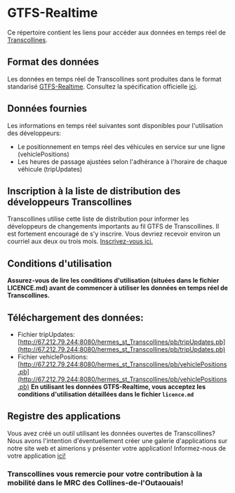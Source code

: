 # GTFS-Realtime
Ce répertoire contient les liens pour accéder aux données en temps réel de [Transcollines](https://transcollines.ca).

## Format des données
Les données en temps réel de Transcollines sont produites dans le format standarisé [GTFS-Realtime](https://github.com/google/transit/tree/master/gtfs-realtime). Consultez la spécification officielle [ici](https://github.com/google/transit/tree/master/gtfs-realtime).
## Données fournies
Les informations en temps réel suivantes sont disponibles pour l'utilisation des développeurs:
- Le positionnement en temps réel des véhicules en service sur une ligne (vehiclePositions)
- Les heures de passage ajustées selon l'adhérance à l'horaire de chaque véhicule (tripUpdates)
## Inscription à la liste de distribution des développeurs Transcollines
Transcollines utilise cette liste de distribution pour informer les développeurs de changements importants au fil GTFS de Transcollines. Il est fortement encouragé de s'y inscrire. Vous devriez recevoir environ un courriel aux deux ou trois mois.
[Inscrivez-vous ici.](https://forms.office.com/Pages/ResponsePage.aspx?id=E7Fe_cNXKEamfise0d6K-7z88p3eAzZIns4uRERv9ZRUNFRTMVM0OFo1NjhMR0ZINEhFUDdVQzU2Uy4u)

## Conditions d'utilisation
**Assurez-vous de lire les conditions d'utilisation (situées dans le fichier LICENCE.md) avant de commencer à utiliser les données en temps réel de Transcollines.**

## Téléchargement des données:
- Fichier tripUpdates: [http://67.212.79.244:8080/hermes_st_Transcollines/pb/tripUpdates.pb](http://67.212.79.244:8080/hermes_st_Transcollines/pb/tripUpdates.pb)
- Fichier vehiclePositions: [http://67.212.79.244:8080/hermes_st_Transcollines/pb/vehiclePositions.pb](http://67.212.79.244:8080/hermes_st_Transcollines/pb/vehiclePositions.pb)
**En utilisant les données GTFS-Realtime, vous acceptez les conditions d'utilisation détaillées dans le fichier `licence.md`**
## Registre des applications
Vous avez créé un outil utilisant les données ouvertes de Transcollines? Nous avons l'intention d'éventuellement créer une galerie d'applications sur notre site web et aimerions y présenter votre application! Informez-nous de votre application [ici!](https://forms.office.com/Pages/ResponsePage.aspx?id=E7Fe_cNXKEamfise0d6K-7z88p3eAzZIns4uRERv9ZRUMVk0Wko5VEhINlBNSjY1TkUwU0Y2N1FIQy4u)
### Transcollines vous remercie pour votre contribution à la mobilité dans le MRC des Collines-de-l'Outaouais!
